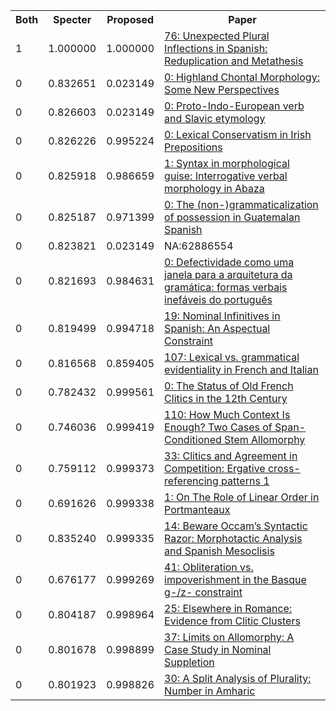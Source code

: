 <html><table><tr>
<th>Both</th>
<th>Specter</th>
<th>Proposed</th>
<th>Paper</th>
</tr>
<tr>
<td>1</td>
<td>1.000000</td>
<td>1.000000</td>
<td><a href="https://www.semanticscholar.org/paper/631c6f6eb2be4f1297cf5760efe841d18db0722f">76: Unexpected Plural Inflections in Spanish: Reduplication and Metathesis</a></td>
</tr>
<tr>
<td>0</td>
<td>0.832651</td>
<td>0.023149</td>
<td><a href="https://www.semanticscholar.org/paper/f43209e7a14a4f144fe3d469d39e8f2ca3630878">0: Highland Chontal Morphology: Some New Perspectives</a></td>
</tr>
<tr>
<td>0</td>
<td>0.826603</td>
<td>0.023149</td>
<td><a href="https://www.semanticscholar.org/paper/6aa371c297059f6a9b4442ca98d67ae834631005">0: Proto-Indo-European verb and Slavic etymology</a></td>
</tr>
<tr>
<td>0</td>
<td>0.826226</td>
<td>0.995224</td>
<td><a href="https://www.semanticscholar.org/paper/be0260349bb3ee4784badf9822300a95295a88c9">0: Lexical Conservatism in Irish Prepositions</a></td>
</tr>
<tr>
<td>0</td>
<td>0.825918</td>
<td>0.986659</td>
<td><a href="https://www.semanticscholar.org/paper/0c4724136e5f2e84d446919be965219d5253ef61">1: Syntax in morphological guise: Interrogative verbal morphology in Abaza</a></td>
</tr>
<tr>
<td>0</td>
<td>0.825187</td>
<td>0.971399</td>
<td><a href="https://www.semanticscholar.org/paper/cf0c2f810a8670f469ea686fd9454d7f7d0393f7">0: The (non-)grammaticalization of possession in Guatemalan Spanish</a></td>
</tr>
<tr>
<td>0</td>
<td>0.823821</td>
<td>0.023149</td>
<td>NA:62886554</td>
</tr>
<tr>
<td>0</td>
<td>0.821693</td>
<td>0.984631</td>
<td><a href="https://www.semanticscholar.org/paper/4e6a267856c8cba88f194adb478b0b829cbe5e3e">0: Defectividade como uma janela para a arquitetura da gramática: formas verbais inefáveis do português</a></td>
</tr>
<tr>
<td>0</td>
<td>0.819499</td>
<td>0.994718</td>
<td><a href="https://www.semanticscholar.org/paper/49213d93158ff3336d6b0b75be35a93afceaf0e2">19: Nominal Infinitives in Spanish: An Aspectual Constraint</a></td>
</tr>
<tr>
<td>0</td>
<td>0.816568</td>
<td>0.859405</td>
<td><a href="https://www.semanticscholar.org/paper/9fc550a74913d68c0c3fabd60872ef1b90c990c2">107: Lexical vs. grammatical evidentiality in French and Italian</a></td>
</tr>
<tr>
<td>0</td>
<td>0.782432</td>
<td>0.999561</td>
<td><a href="https://www.semanticscholar.org/paper/b954c4c7549407abdacfbd8e9c942e6f5f83944b">0: The Status of Old French Clitics in the 12th Century</a></td>
</tr>
<tr>
<td>0</td>
<td>0.746036</td>
<td>0.999419</td>
<td><a href="https://www.semanticscholar.org/paper/d299f1bd93eb12a89e2ee947073b151a387a122e">110: How Much Context Is Enough? Two Cases of Span-Conditioned Stem Allomorphy</a></td>
</tr>
<tr>
<td>0</td>
<td>0.759112</td>
<td>0.999373</td>
<td><a href="https://www.semanticscholar.org/paper/a65f06d506dc0277efc57ebe44c6dd99345c8740">33: Clitics and Agreement in Competition: Ergative cross-referencing patterns 1</a></td>
</tr>
<tr>
<td>0</td>
<td>0.691626</td>
<td>0.999338</td>
<td><a href="https://www.semanticscholar.org/paper/78d704e914c199e660b78e41b822305d7c5d7b2b">1: On The Role of Linear Order in Portmanteaux</a></td>
</tr>
<tr>
<td>0</td>
<td>0.835240</td>
<td>0.999335</td>
<td><a href="https://www.semanticscholar.org/paper/ca36234c3ce721a8e275d6fb355b2c07eed486f2">14: Beware Occam’s Syntactic Razor: Morphotactic Analysis and Spanish Mesoclisis</a></td>
</tr>
<tr>
<td>0</td>
<td>0.676177</td>
<td>0.999269</td>
<td><a href="https://www.semanticscholar.org/paper/1fdd429160ed9daf09941cb6ae6330f1c9fabe1c">41: Obliteration vs. impoverishment in the Basque g-/z- constraint</a></td>
</tr>
<tr>
<td>0</td>
<td>0.804187</td>
<td>0.998964</td>
<td><a href="https://www.semanticscholar.org/paper/aa3dca7c89e35209782c1e362e5a51548aaf777d">25: Elsewhere in Romance: Evidence from Clitic Clusters</a></td>
</tr>
<tr>
<td>0</td>
<td>0.801678</td>
<td>0.998899</td>
<td><a href="https://www.semanticscholar.org/paper/9b1bfa97ed8a60c21137a0a801a74c5961a8d353">37: Limits on Allomorphy: A Case Study in Nominal Suppletion</a></td>
</tr>
<tr>
<td>0</td>
<td>0.801923</td>
<td>0.998826</td>
<td><a href="https://www.semanticscholar.org/paper/88973549b93a93cb0819b8147e02fbdcabf5e6f4">30: A Split Analysis of Plurality: Number in Amharic</a></td>
</tr>
</table></html>
